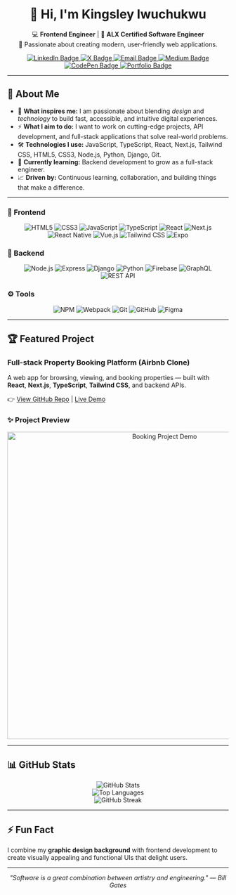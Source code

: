 <h1 align="center">👋 Hi, I'm Kingsley Iwuchukwu</h1>

<p align="center">
  💻 <strong>Frontend Engineer</strong> | 🌱 <strong>ALX Certified Software Engineer</strong><br>
  🎨 Passionate about creating modern, user-friendly web applications.<br>
</p>

<p align="center">
  <a href="https://www.linkedin.com/in/kingsley-iwuchukwu-b924b5174/">
    <img src="https://img.shields.io/badge/LinkedIn-0A66C2?style=for-the-badge&logo=linkedin&logoColor=white" alt="LinkedIn Badge"/>
  </a>
  <a href="https://twitter.com/kizzocraft">
    <img src="https://img.shields.io/badge/X-000000?style=for-the-badge&logo=x&logoColor=white" alt="X Badge"/>
  </a>
  <a href="mailto:kingsleyiwuchukwu0@gmail.com">
    <img src="https://img.shields.io/badge/Email-D14836?style=for-the-badge&logo=gmail&logoColor=white" alt="Email Badge"/>
  </a>
  <a href="https://medium.com/@YOUR_MEDIUM_HANDLE">
    <img src="https://img.shields.io/badge/Medium-000000?style=for-the-badge&logo=medium&logoColor=white" alt="Medium Badge"/>
  </a>
  <a href="https://codepen.io/kizzocraft">
    <img src="https://img.shields.io/badge/CodePen-000000?style=for-the-badge&logo=codepen&logoColor=white" alt="CodePen Badge"/>
  </a>
  <a href="YOUR_PORTFOLIO_LINK">
    <img src="https://img.shields.io/badge/Portfolio-000000?style=for-the-badge&logo=vercel&logoColor=white" alt="Portfolio Badge"/>
  </a>
</p>


---

## 🚀 About Me

- 🌟 <strong>What inspires me:</strong> I am passionate about blending <em>design</em> and <em>technology</em> to build fast, accessible, and intuitive digital experiences.
- ⚡ <strong>What I aim to do:</strong> I want to work on cutting-edge projects, API development, and full-stack applications that solve real-world problems.
- 🛠️ <strong>Technologies I use:</strong> JavaScript, TypeScript, React, Next.js, Tailwind CSS, HTML5, CSS3, Node.js, Python, Django, Git.
- 🌱 <strong>Currently learning:</strong> Backend development to grow as a full-stack engineer.
- 📈 <strong>Driven by:</strong> Continuous learning, collaboration, and building things that make a difference.

---

### 🚀 Frontend
<p align="center">
  <img src="https://img.shields.io/badge/HTML5-E34F26?style=for-the-badge&logo=html5&logoColor=white" alt="HTML5"/>
  <img src="https://img.shields.io/badge/CSS3-1572B6?style=for-the-badge&logo=css3&logoColor=white" alt="CSS3"/>
  <img src="https://img.shields.io/badge/JavaScript-F7DF1E?style=for-the-badge&logo=javascript&logoColor=black" alt="JavaScript"/>
  <img src="https://img.shields.io/badge/TypeScript-3178C6?style=for-the-badge&logo=typescript&logoColor=white" alt="TypeScript"/>
  <img src="https://img.shields.io/badge/React-61DAFB?style=for-the-badge&logo=react&logoColor=black" alt="React"/>
  <img src="https://img.shields.io/badge/Next.js-000000?style=for-the-badge&logo=next.js&logoColor=white" alt="Next.js"/>
  <img src="https://img.shields.io/badge/React_Native-61DAFB?style=for-the-badge&logo=react&logoColor=black" alt="React Native"/>
  <img src="https://img.shields.io/badge/Vue.js-4FC08D?style=for-the-badge&logo=vue.js&logoColor=white" alt="Vue.js"/>
  <img src="https://img.shields.io/badge/Tailwind_CSS-38B2AC?style=for-the-badge&logo=tailwind-css&logoColor=white" alt="Tailwind CSS"/>
  <img src="https://img.shields.io/badge/Expo-000020?style=for-the-badge&logo=expo&logoColor=white" alt="Expo"/>
</p>

### 🔧 Backend
<p align="center">
  <img src="https://img.shields.io/badge/Node.js-339933?style=for-the-badge&logo=nodedotjs&logoColor=white" alt="Node.js"/>
  <img src="https://img.shields.io/badge/Express-000000?style=for-the-badge&logo=express&logoColor=white" alt="Express"/>
  <img src="https://img.shields.io/badge/Django-092E20?style=for-the-badge&logo=django&logoColor=white" alt="Django"/>
  <img src="https://img.shields.io/badge/Python-3776AB?style=for-the-badge&logo=python&logoColor=white" alt="Python"/>
  <img src="https://img.shields.io/badge/Firebase-FFCA28?style=for-the-badge&logo=firebase&logoColor=black" alt="Firebase"/>
  <img src="https://img.shields.io/badge/GraphQL-E10098?style=for-the-badge&logo=graphql&logoColor=white" alt="GraphQL"/>
  <img src="https://img.shields.io/badge/REST%20API-000000?style=for-the-badge&logo=fastapi&logoColor=white" alt="REST API"/>
</p>

### ⚙️ Tools
<p align="center">
  <img src="https://img.shields.io/badge/NPM-CB3837?style=for-the-badge&logo=npm&logoColor=white" alt="NPM"/>
  <img src="https://img.shields.io/badge/Webpack-8DD6F9?style=for-the-badge&logo=webpack&logoColor=black" alt="Webpack"/>
  <img src="https://img.shields.io/badge/Git-F05032?style=for-the-badge&logo=git&logoColor=white" alt="Git"/>
  <img src="https://img.shields.io/badge/GitHub-181717?style=for-the-badge&logo=github&logoColor=white" alt="GitHub"/>
  <img src="https://img.shields.io/badge/Figma-F24E1E?style=for-the-badge&logo=figma&logoColor=white" alt="Figma"/>
</p>

---

## 🏆 Featured Project

### Full-stack Property Booking Platform (Airbnb Clone)
A web app for browsing, viewing, and booking properties — built with **React**, **Next.js**, **TypeScript**, **Tailwind CSS**, and backend APIs.

👉 [View GitHub Repo](YOUR_PROJECT_REPO_LINK) | [Live Demo](YOUR_LIVE_DEMO_LINK)

### ✨ Project Preview
<p align="center">
  <img src="assets/booking-demo.gif" alt="Booking Project Demo" width="700"/>
</p>

---

## 📊 GitHub Stats

<p align="center">
  <img src="https://github-readme-stats.vercel.app/api?username=kingsleyiwuchukwu&show_icons=true&theme=radical" alt="GitHub Stats"/>
  <br>
  <img src="https://github-readme-stats.vercel.app/api/top-langs/?username=kingsleyiwuchukwu&layout=compact&theme=radical" alt="Top Languages"/>
  <br>
  <img src="https://github-readme-streak-stats.herokuapp.com/?user=kingsleyiwuchukwu&theme=radical" alt="GitHub Streak"/>
</p>

---

## ⚡ Fun Fact

I combine my **graphic design background** with frontend development to create visually appealing and functional UIs that delight users.

---
<p align="center"><i>"Software is a great combination between artistry and engineering." — Bill Gates</i></p>

